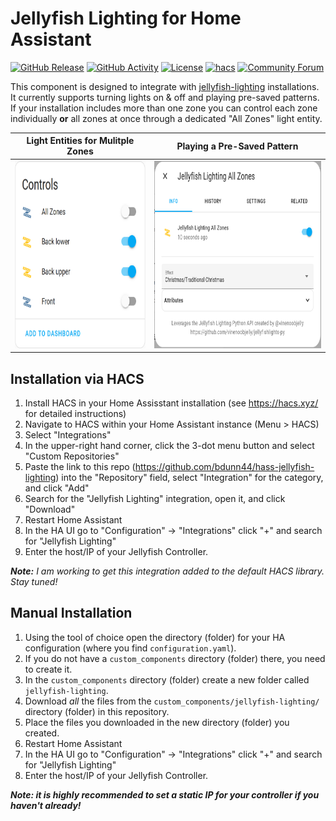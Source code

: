# Jellyfish Lighting for Home Assistant

[![GitHub Release][releases-shield]][releases]
[![GitHub Activity][commits-shield]][commits]
[![License][license-shield]](LICENSE)
[![hacs][hacsbadge]][hacs]
[![Community Forum][forum-shield]][forum]

This component is designed to integrate with [jellyfish-lighting][jellyfish-lighting] installations. It currently supports turning lights on & off and playing pre-saved patterns. If your installation includes more than one zone you can control each zone individually **or** all zones at once through a dedicated "All Zones" light entity.

| Light Entities for Mulitple Zones | Playing a Pre-Saved Pattern |
| :-------------------------------: | :-------------------------: |
|<img src="example_zones.png" alt="Example Zone Entities" height="300"/>|<img src="example_play_pattern.png" alt="Example of Playing a Pre-Saved Pattern" height="300"/>|

## Installation via HACS

1. Install HACS in your Home Assisstant installation (see https://hacs.xyz/ for detailed instructions)
2. Navigate to HACS within your Home Assistant instance (Menu > HACS)
3. Select "Integrations"
4. In the upper-right hand corner, click the 3-dot menu button and select "Custom Repositories"
5. Paste the link to this repo (https://github.com/bdunn44/hass-jellyfish-lighting) into the "Repository" field, select "Integration" for the category, and click "Add"
6. Search for the "Jellyfish Lighting" integration, open it, and click "Download"
7. Restart Home Assistant
7. In the HA UI go to "Configuration" -> "Integrations" click "+" and search for "Jellyfish Lighting"
8. Enter the host/IP of your Jellyfish Controller.

_**Note:** I am working to get this integration added to the default HACS library. Stay tuned!_

## Manual Installation

1. Using the tool of choice open the directory (folder) for your HA configuration (where you find `configuration.yaml`).
2. If you do not have a `custom_components` directory (folder) there, you need to create it.
3. In the `custom_components` directory (folder) create a new folder called `jellyfish-lighting`.
4. Download _all_ the files from the `custom_components/jellyfish-lighting/` directory (folder) in this repository.
5. Place the files you downloaded in the new directory (folder) you created.
6. Restart Home Assistant
7. In the HA UI go to "Configuration" -> "Integrations" click "+" and search for "Jellyfish Lighting"
8. Enter the host/IP of your Jellyfish Controller.

**_Note: it is highly recommended to set a static IP for your controller if you haven't already!_**

[jellyfish-lighting]: https://jellyfishlighting.com/
[commits-shield]: https://img.shields.io/github/commit-activity/y/custom-components/blueprint.svg?style=for-the-badge
[commits]: https://github.com/bdunn44/hass-jellyfish-lighting/commits/master
[hacs]: https://github.com/hacs/integration
[hacsbadge]: https://img.shields.io/badge/HACS-Default-41BDF5.svg?style=for-the-badge
[forum-shield]: https://img.shields.io/badge/community-forum-brightgreen.svg?style=for-the-badge
[forum]: https://community.home-assistant.io/
[license-shield]: https://img.shields.io/github/license/custom-components/blueprint.svg?style=for-the-badge
[releases-shield]: https://img.shields.io/github/release/custom-components/blueprint.svg?style=for-the-badge
[releases]: https://github.com/bdunn44/hass-jellyfish-lighting/releases

[example-zones]: example_zones.png
[example-play-pattern]: example_play_pattern.png
